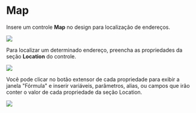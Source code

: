 # Map

Insere um controle **Map** no design para localização de endereços.

![](http://www.gvinci.com.br/manual/map1gv5.zoom80.png)

Para localizar um determinado endereço, preencha as propriedades da seção **Location** do controle.

![](http://www.gvinci.com.br/manual/locationmap1gv5.zoom80.png)

Você pode clicar no botão extensor de cada propriedade para exibir a janela "Fórmula" e inserir variáveis, parâmetros, alias, ou campos que irão conter o valor de cada propriedade da seção Location.

![](http://www.gvinci.com.br/manual/formula2gv5.zoom80.png)

